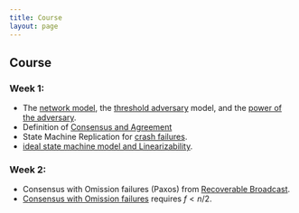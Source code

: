 ```yaml
---
title: Course
layout: page
---
```


## Course

### Week 1:
- The [network model](/2019-06-01-2019-5-31-models/), the [threshold adversary](/2019-06-17-the-threshold-adversary/) model, and the [power of the adversary](/2019-06-07-modeling-the-adversary/). 
- Definition of [Consensus and Agreement](/2019-06-27-defining-consensus/)
- State Machine Replication for [crash failures](/2019-11-01-primary-backup/).
- [ideal state machine model and Linearizability](https://decentralizedthoughts.github.io/2021-10-16-the-ideal-state-machine-model-multiple-clients-and-linearizability/). 

### Week 2:
- Consensus with Omission failures (Paxos) from [Recoverable Broadcast](https://decentralizedthoughts.github.io/2022-11-04-paxos-via-recoverable-broadcast/).
- [Consensus with Omission failures](/2019-11-02-primary-backup-for-2-servers-and-omission-failures-is-impossible/) requires $f<n/2$.